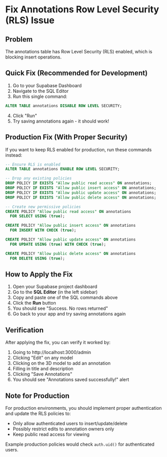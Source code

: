 # Fix Annotations Row Level Security (RLS) Issue

## Problem
The annotations table has Row Level Security (RLS) enabled, which is blocking insert operations.

## Quick Fix (Recommended for Development)

1. Go to your Supabase Dashboard
2. Navigate to the SQL Editor
3. Run this single command:

```sql
ALTER TABLE annotations DISABLE ROW LEVEL SECURITY;
```

4. Click "Run"
5. Try saving annotations again - it should work!

## Production Fix (With Proper Security)

If you want to keep RLS enabled for production, run these commands instead:

```sql
-- Ensure RLS is enabled
ALTER TABLE annotations ENABLE ROW LEVEL SECURITY;

-- Drop any existing policies
DROP POLICY IF EXISTS "Allow public read access" ON annotations;
DROP POLICY IF EXISTS "Allow public insert access" ON annotations;
DROP POLICY IF EXISTS "Allow public update access" ON annotations;
DROP POLICY IF EXISTS "Allow public delete access" ON annotations;

-- Create new permissive policies
CREATE POLICY "Allow public read access" ON annotations
  FOR SELECT USING (true);

CREATE POLICY "Allow public insert access" ON annotations
  FOR INSERT WITH CHECK (true);

CREATE POLICY "Allow public update access" ON annotations
  FOR UPDATE USING (true) WITH CHECK (true);

CREATE POLICY "Allow public delete access" ON annotations
  FOR DELETE USING (true);
```

## How to Apply the Fix

1. Open your Supabase project dashboard
2. Go to the **SQL Editor** (in the left sidebar)
3. Copy and paste one of the SQL commands above
4. Click the **Run** button
5. You should see "Success. No rows returned"
6. Go back to your app and try saving annotations again

## Verification

After applying the fix, you can verify it worked by:

1. Going to http://localhost:3000/admin
2. Clicking "Edit" on any model
3. Clicking on the 3D model to add an annotation
4. Filling in title and description
5. Clicking "Save Annotations"
6. You should see "Annotations saved successfully!" alert

## Note for Production

For production environments, you should implement proper authentication and update the RLS policies to:
- Only allow authenticated users to insert/update/delete
- Possibly restrict edits to annotation owners only
- Keep public read access for viewing

Example production policies would check `auth.uid()` for authenticated users.